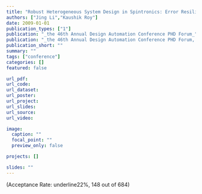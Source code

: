 ```yaml
---
title: "Robust Heterogeneous System Design in Spintronics: Error Resilient Spin Torque MRAM (STT MRAM) Design"
authors: ["Jing Li","Kaushik Roy"]
date: 2009-01-01
publication_types: ["1"]
publication: "_the 46th Annual Design Automation Conference PHD Forum_"
publication: "_the 46th Annual Design Automation Conference PHD Forum, ser. **DAC** '09_"
publication_short: ""
summary: ""
tags: ["conference"]
categories: []
featured: false

url_pdf:
url_code:
url_dataset:
url_poster:
url_project:
url_slides:
url_source:
url_video:

image:
  caption: ""
  focal_point: ""
  preview_only: false

projects: []

slides: ""
---
```


(Acceptance Rate: underline22%, 148 out of 684)
